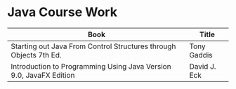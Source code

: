 # Java Course Work 
| Book         | Title     |
|--------------|-----------|
| Starting out Java From Control Structures through Objects 7th Ed. | Tony Gaddis      | 
| Introduction to Programming Using Java Version 9.0, JavaFX Edition      |  David J. Eck   | 
